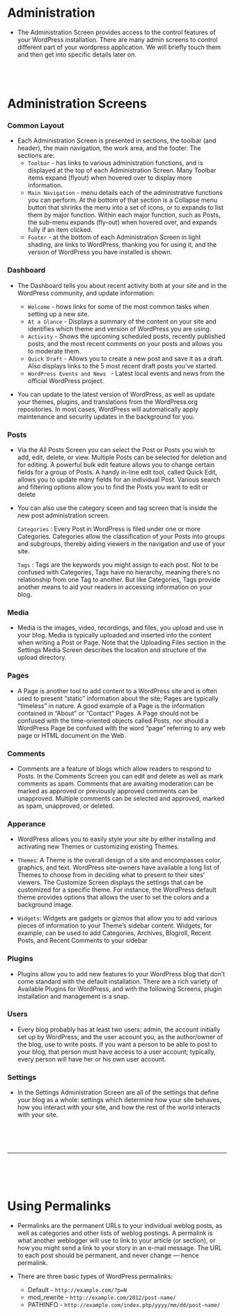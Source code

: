 # Administration

- The Administration Screen provides access to the control features of your WordPress installation. There are many admin screens to control different part of your wordpress application. We will briefly touch them and then get into specific details later on.

<br>
<br>

# Administration Screens

### Common Layout 

- Each Administration Screen is presented in sections, the toolbar (and header), the main navigation, the work area, and the footer. The sections are:
  - `Toolbar` - has links to various administration functions, and is displayed at the top of each Administration Screen. Many Toolbar items expand (flyout) when hovered over to display more information.
  - `Main Navigation` - menu details each of the administrative functions you can perform. At the bottom of that section is a Collapse menu button that shrinks the menu into a set of icons, or to expands to list them by major function. Within each major function, such as Posts, the sub-menu expands (fly-out) when hovered over, and expands fully if an item clicked.
  - `Footer` - at the bottom of each Administration Screen in light shading, are links to WordPress, thanking you for using it, and the version of WordPress you have installed is shown.
  
### Dashboard

- The Dashboard tells you about recent activity both at your site and in the WordPress community, and update information:
  - `Welcome` - hows links for some of the most common tasks when setting up a new site.
  - `At a Glance` - Displays a summary of the content on your site and identifies which theme and version of WordPress you are using.
  - `Activity` - Shows the upcoming scheduled posts, recently published posts, and the most recent comments on your posts and allows you to moderate them.
  - `Quick Draft` - Allows you to create a new post and save it as a draft. Also displays links to the 5 most recent draft posts you’ve started.
  - `WordPress Events and News ` - Latest local events and news from the official WordPress project.
  
- You can update to the latest version of WordPress, as well as update your themes, plugins, and translations from the WordPress.org repositories. In most cases, WordPress will automatically apply maintenance and security updates in the background for you.

### Posts

- Via the All Posts Screen you can select the Post or Posts you wish to add, edit, delete, or view. Multiple Posts can be selected for deletion and for editing. A powerful bulk edit feature allows you to change certain fields for a group of Posts. A handy in-line edit tool, called Quick Edit, allows you to update many fields for an individual Post. Various search and filtering options allow you to find the Posts you want to edit or delete

- You can also use the category sceen and tag screen that is inside the new post administration screen.
  
  `Categories` : Every Post in WordPress is filed under one or more Categories. Categories allow the classification of your Posts into groups and subgroups, thereby aiding viewers in the navigation and use of your site.
  
  `Tags` : Tags are the keywords you might assign to each post. Not to be confused with Categories, Tags have no hierarchy, meaning there’s no relationship from one Tag to another. But like Categories, Tags provide another means to aid your readers in accessing information on your blog.
  
### Media

- Media is the images, video, recordings, and files, you upload and use in your blog. Media is typically uploaded and inserted into the content when writing a Post or Page. Note that the Uploading Files section in the Settings Media Screen describes the location and structure of the upload directory.

### Pages

- A Page is another tool to add content to a WordPress site and is often used to present “static” information about the site; Pages are typically “timeless” in nature. A good example of a Page is the information contained in “About” or “Contact” Pages. A Page should not be confused with the time-oriented objects called Posts, nor should a WordPress Page be confused with the word “page” referring to any web page or HTML document on the Web.

### Comments

- Comments are a feature of blogs which allow readers to respond to Posts. In the Comments Screen you can edit and delete as well as mark comments as spam. Comments that are awaiting moderation can be marked as approved or previously approved comments can be unapproved. Multiple comments can be selected and approved, marked as spam, unapproved, or deleted.

### Apperance

- WordPress allows you to easily style your site by either installing and activating new Themes or customizing existing Themes.

- `Themes`: A Theme is the overall design of a site and encompasses color, graphics, and text. WordPress site-owners have available a long list of Themes to choose from in deciding what to present to their sites’ viewers. The Customize Screen displays the settings that can be customized for a specific theme. For instance, the WordPress default theme provides options that allows the user to set the colors and a background image.

- `Widgets`: Widgets are gadgets or gizmos that allow you to add various pieces of information to your Theme’s sidebar content. Widgets, for example, can be used to add Categories, Archives, Blogroll, Recent Posts, and Recent Comments to your sidebar

### Plugins

- Plugins allow you to add new features to your WordPress blog that don’t come standard with the default installation. There are a rich variety of Available Plugins for WordPress, and with the following Screens, plugin installation and management is a snap.

### Users

- Every blog probably has at least two users: admin, the account initially set up by WordPress, and the user account you, as the author/owner of the blog, use to write posts. If you want a person to be able to post to your blog, that person must have access to a user account; typically, every person will have her or his own user account.

### Settings

- In the Settings Administration Screen are all of the settings that define your blog as a whole: settings which determine how your site behaves, how you interact with your site, and how the rest of the world interacts with your site.

<br>
<br>
<br>

---

<br>
<br>
<br>

# Using Permalinks

- Permalinks are the permanent URLs to your individual weblog posts, as well as categories and other lists of weblog postings. A permalink is what another weblogger will use to link to your article (or section), or how you might send a link to your story in an e-mail message. The URL to each post should be permanent, and never change — hence permalink.

- There are three basic types of WordPress permalinks:
  - Default - `http://example.com/?p=N`
  - mod_rewrite - `http://example.com/2012/post-name/`
  - PATHINFO - `http://example.com/index.php/yyyy/mm/dd/post-name/`
    



